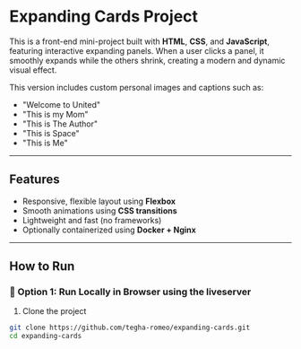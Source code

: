 # Expanding Cards Project

This is a front-end mini-project built with **HTML**, **CSS**, and **JavaScript**, featuring interactive expanding panels. When a user clicks a panel, it smoothly expands while the others shrink, creating a modern and dynamic visual effect.

This version includes custom personal images and captions such as:
- "Welcome to United"
- "This is my Mom"
- "This is The Author"
- "This is Space"
- "This is Me"

---

## Features

- Responsive, flexible layout using **Flexbox**
- Smooth animations using **CSS transitions**
- Lightweight and fast (no frameworks)
- Optionally containerized using **Docker + Nginx**

---

## How to Run

### 📁 Option 1: Run Locally in Browser using the liveserver


1. Clone the project

```bash
git clone https://github.com/tegha-romeo/expanding-cards.git
cd expanding-cards
